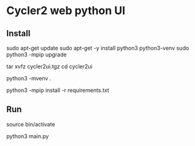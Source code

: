# Cycler2 web python UI

## Install

sudo apt-get update
sudo apt-get -y install python3 python3-venv
sudo python3 -mpip upgrade

tar xvfz cycler2ui.tgz
cd cycler2ui

python3 -mvenv .

python3 -mpip install -r requirements.txt

## Run

source bin/activate

python3 main.py
